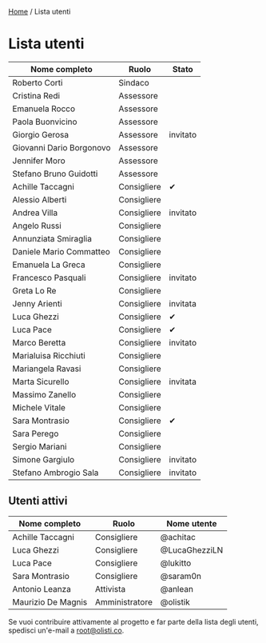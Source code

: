 [Home](README.md) / Lista utenti

# Lista utenti

| Nome completo | Ruolo | Stato |
| ------------- | ----- | ----- |
| Roberto Corti | Sindaco | |
| Cristina Redi | Assessore | |
| Emanuela Rocco | Assessore | |
| Paola Buonvicino | Assessore | |
| Giorgio Gerosa | Assessore | invitato |
| Giovanni Dario Borgonovo | Assessore | |
| Jennifer Moro | Assessore | |
| Stefano Bruno Guidotti | Assessore | |
| Achille Taccagni | Consigliere | ✔︎ |
| Alessio Alberti | Consigliere | |
| Andrea Villa | Consigliere | invitato |
| Angelo Russi | Consigliere | |
| Annunziata Smiraglia | Consigliere | |
| Daniele Mario Commatteo | Consigliere | |
| Emanuela La Greca | Consigliere | |
| Francesco Pasquali | Consigliere | invitato |
| Greta Lo Re | Consigliere | |
| Jenny Arienti | Consigliere | invitata |
| Luca Ghezzi | Consigliere | ✔︎ |
| Luca Pace | Consigliere | ✔︎ |
| Marco Beretta | Consigliere | invitato |
| Marialuisa Ricchiuti | Consigliere | |
| Mariangela Ravasi | Consigliere | |
| Marta Sicurello | Consigliere | invitata |
| Massimo Zanello | Consigliere | |
| Michele Vitale | Consigliere | |
| Sara Montrasio | Consigliere | ✔︎ |
| Sara Perego | Consigliere | |
| Sergio Mariani | Consigliere | |
| Simone Gargiulo | Consigliere | invitato |
| Stefano Ambrogio Sala | Consigliere | invitato |

## Utenti attivi

| Nome completo | Ruolo | Nome utente |
| ------------- | ----- | ----------- |
| Achille Taccagni | Consigliere | @achitac |
| Luca Ghezzi | Consigliere | @LucaGhezziLN |
| Luca Pace | Consigliere | @lukitto |
| Sara Montrasio | Consigliere | @saram0n |
| Antonio Leanza | Attivista | @anlean |
| Maurizio De Magnis | Amministratore | @olistik |

Se vuoi contribuire attivamente al progetto e far parte della lista degli utenti, spedisci un'e-mail a [root@olisti.co](mailto:root@olisti.co).
